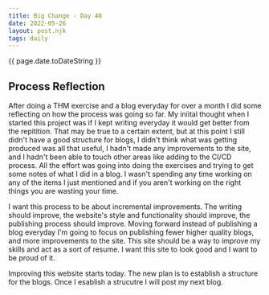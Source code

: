 ```yaml
---
title: Big Change - Day 40
date: 2022-05-26
layout: post.njk
tags: daily
---
```


{{ page.date.toDateString }}

## Process Reflection
After doing a THM exercise and a blog everyday for over a month I did some reflecting on how the process was going so far. My iniital thought when I started this project was if I kept writing everyday it would get better from the repitition. That may be true to a certain extent, but at this point I still didn't have a good structure for blogs, I didn't think what was getting produced was all that useful, I hadn't made any improvements to the site, and I hadn't been able to touch other areas like adding to the CI/CD process. All the effort was going into doing the exercises and trying to get some notes of what I did in a blog. I wasn't spending any time working on any of the items I just mentioned and if you aren't working on the right things you are wasting your time.

I want this process to be about incremental improvements. The writing should improve, the website's style and functionality should improve, the publishing process should improve. Moving forward instead of publishing a blog everyday I'm going to focus on publishing fewer higher quality blogs, and more improvements to the site. This site should be a way to improve my skills and act as a sort of resume. I want this site to look good and I want to be proud of it. 

Improving this website starts today. The new plan is to establish a structure for the blogs. Once I esablish a strucutre I will post my next blog.